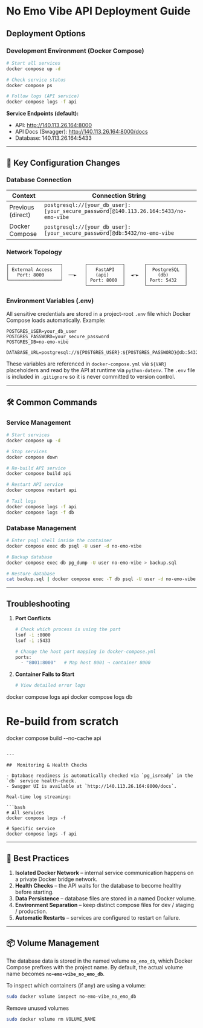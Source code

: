 # No Emo Vibe API Deployment Guide

## Deployment Options

### Development Environment (Docker Compose)

```bash
# Start all services
docker compose up -d

# Check service status
docker compose ps

# Follow logs (API service)
docker compose logs -f api
```

**Service Endpoints (default):**

- API: http://140.113.26.164:8000  
- API Docs (Swagger): http://140.113.26.164:8000/docs  
- Database: 140.113.26.164:5433

---

## 🔧 Key Configuration Changes

### Database Connection

| Context | Connection String |
|---------|-------------------|
| Previous (direct) | `postgresql://[your_db_user]:[your_secure_password]@140.113.26.164:5433/no-emo-vibe` |
| Docker Compose | `postgresql://[your_db_user]:[your_secure_password]@db:5432/no-emo-vibe` |

### Network Topology

```
┌───────────────────┐        ┌─────────────┐       ┌──────────────┐
│ External Access   │        │   FastAPI   │       │  PostgreSQL  │
│   Port: 8000      │  ──►   │   (api)     │  ◄─►  │    (db)      │
└───────────────────┘        │ Port: 8000  │       │ Port: 5432   │
                             └─────────────┘       └──────────────┘
```

### Environment Variables (.env)

All sensitive credentials are stored in a project-root `.env` file which Docker Compose loads automatically. Example:

```env
POSTGRES_USER=your_db_user
POSTGRES_PASSWORD=your_secure_password
POSTGRES_DB=no-emo-vibe

DATABASE_URL=postgresql://${POSTGRES_USER}:${POSTGRES_PASSWORD}@db:5432/${POSTGRES_DB}
```

These variables are referenced in `docker-compose.yml` via `${VAR}` placeholders and read by the API at runtime via `python-dotenv`. The `.env` file is included in `.gitignore` so it is never committed to version control.

---

## 🛠️ Common Commands

### Service Management

```bash
# Start services
docker compose up -d

# Stop services
docker compose down

# Re-build API service
docker compose build api

# Restart API service
docker compose restart api

# Tail logs
docker compose logs -f api
docker compose logs -f db
```

### Database Management

```bash
# Enter psql shell inside the container
docker compose exec db psql -U user -d no-emo-vibe

# Backup database
docker compose exec db pg_dump -U user no-emo-vibe > backup.sql

# Restore database
cat backup.sql | docker compose exec -T db psql -U user -d no-emo-vibe
```

---

## Troubleshooting

1. **Port Conflicts**

   ```bash
   # Check which process is using the port
   lsof -i :8000
   lsof -i :5433

   # Change the host port mapping in docker-compose.yml
   ports:
     - "8001:8000"   # Map host 8001 → container 8000
   ```

2. **Container Fails to Start**

   ```bash
   # View detailed error logs
docker compose logs api
docker compose logs db

   # Re-build from scratch
docker compose build --no-cache api
   ```

---

##  Monitoring & Health Checks

- Database readiness is automatically checked via `pg_isready` in the `db` service health-check.
- Swagger UI is available at `http://140.113.26.164:8000/docs`.

Real-time log streaming:

```bash
# All services
docker compose logs -f

# Specific service
docker compose logs -f api
```

---

## 🌟 Best Practices

1. **Isolated Docker Network** – internal service communication happens on a private Docker bridge network.
2. **Health Checks** – the API waits for the database to become healthy before starting.
3. **Data Persistence** – database files are stored in a named Docker volume.
4. **Environment Separation** – keep distinct compose files for dev / staging / production.
5. **Automatic Restarts** – services are configured to restart on failure.

---

## 📦 Volume Management

The database data is stored in the named volume `no_emo_db`, which Docker Compose prefixes with the project name. By default, the actual volume name becomes **`no-emo-vibe_no_emo_db`**.

To inspect which containers (if any) are using a volume:

```bash
sudo docker volume inspect no-emo-vibe_no_emo_db
```

Remove unused volumes

```bash
sudo docker volume rm VOLUME_NAME
```

